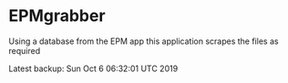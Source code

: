 # EPMgrabber
Using a database from the EPM app this application scrapes the files as required


Latest backup: Sun Oct 6 06:32:01 UTC 2019
